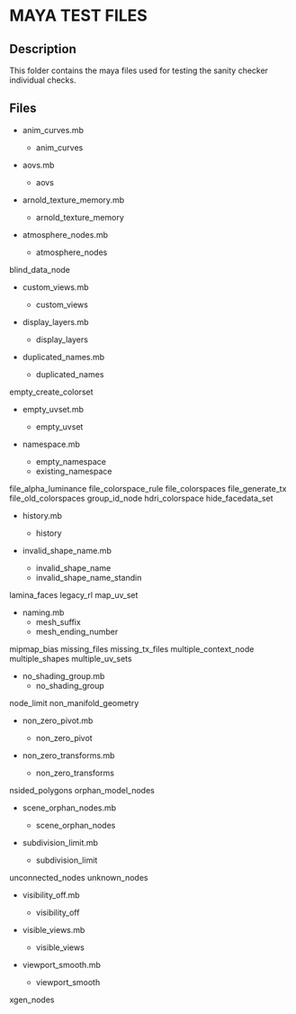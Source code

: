 # MAYA TEST FILES

## Description
This folder contains the maya files used for testing the sanity checker individual checks.

## Files

- anim_curves.mb
    * anim_curves

- aovs.mb
    * aovs

- arnold_texture_memory.mb
    * arnold_texture_memory

- atmosphere_nodes.mb
    * atmosphere_nodes

blind_data_node

- custom_views.mb
    * custom_views

- display_layers.mb
    * display_layers

- duplicated_names.mb
    * duplicated_names

empty_create_colorset

- empty_uvset.mb
    * empty_uvset

- namespace.mb
    * empty_namespace
    * existing_namespace

file_alpha_luminance
file_colorspace_rule
file_colorspaces
file_generate_tx
file_old_colorspaces
group_id_node
hdri_colorspace
hide_facedata_set

- history.mb
    * history

- invalid_shape_name.mb
    * invalid_shape_name
    * invalid_shape_name_standin

lamina_faces
legacy_rl
map_uv_set

- naming.mb
    * mesh_suffix
    * mesh_ending_number

mipmap_bias
missing_files
missing_tx_files
multiple_context_node
multiple_shapes
multiple_uv_sets

- no_shading_group.mb
    * no_shading_group

node_limit
non_manifold_geometry

- non_zero_pivot.mb
    * non_zero_pivot

- non_zero_transforms.mb
    * non_zero_transforms

nsided_polygons
orphan_model_nodes

- scene_orphan_nodes.mb
    * scene_orphan_nodes

- subdivision_limit.mb
    * subdivision_limit

unconnected_nodes
unknown_nodes

- visibility_off.mb
    * visibility_off

- visible_views.mb
    * visible_views

- viewport_smooth.mb
    * viewport_smooth

xgen_nodes
